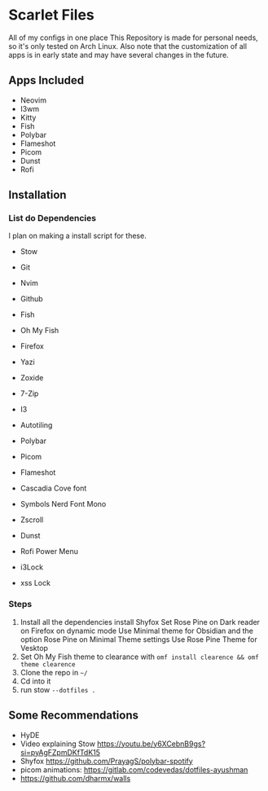# Scarlet Files
All of my configs in one place
This Repository is made for personal needs, so it's only tested on Arch Linux.
Also note that the customization of all apps is in early state and may have several changes in the future.

## Apps Included
- Neovim
- I3wm
- Kitty
- Fish
- Polybar
- Flameshot
- Picom
- Dunst
- Rofi

## Installation

### List do Dependencies
I plan on making a install script for these.
- Stow
- Git
- Nvim
- Github
- Fish
- Oh My Fish
- Firefox
- Yazi
- Zoxide
- 7-Zip
- I3

- Autotiling
- Polybar
- Picom
- Flameshot
- Cascadia Cove font
- Symbols Nerd Font Mono
- Zscroll
- Dunst
- Rofi Power Menu
- i3Lock
- xss Lock

### Steps
1. Install all the dependencies
install Shyfox
Set Rose Pine on Dark reader on Firefox on dynamic mode
Use Minimal theme for Obsidian and the option Rose Pine on Minimal Theme settings
Use Rose Pine Theme for Vesktop
2. Set Oh My Fish theme to clearance with ```omf install clearence && omf theme clearence```
2. Clone the repo in ```~/```
3. Cd into it
4. run stow ```--dotfiles .```

## Some Recommendations
- HyDE
- Video explaining Stow https://youtu.be/y6XCebnB9gs?si=pyAgFZpmDKfTdK15
- Shyfox
https://github.com/PrayagS/polybar-spotify
- picom animations: https://gitlab.com/codevedas/dotfiles-ayushman
- https://github.com/dharmx/walls
